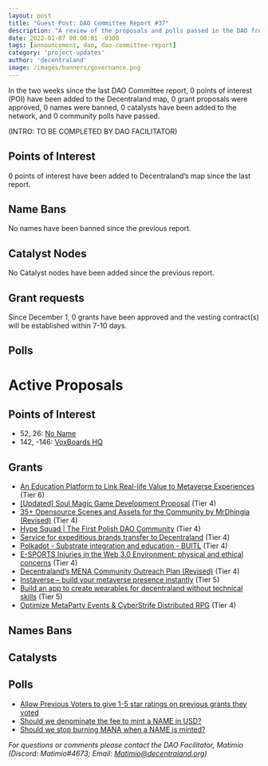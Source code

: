 ```yaml
---
layout: post
title: "Guest Post: DAO Committee Report #37"
description: "A review of the proposals and polls passed in the DAO from December 1 through December 15".
date: 2022-01-07 00:00:01 -0300
tags: [announcement, dao, dao-committee-report]
category: 'project-updates'
author: 'decentraland'
image: /images/banners/governance.png
---
```


In the two weeks since the last DAO Committee report, 0 points of interest (POI) have been added to the Decentraland map, 0 grant proposals were approved, 0 names were banned, 0 catalysts have been added to the network, and 0 community polls have passed.

(INTRO: TO BE COMPLETED BY DAO FACILITATOR)

## Points of Interest
0 points of interest have been added to Decentraland’s map since the last report.


## Name Bans

No names have been banned since the previous report.

## Catalyst Nodes
No Catalyst nodes have been added since the previous report.


## Grant requests
Since December 1, 0 grants have been approved and the vesting contract(s) will be established within 7-10 days.


## Polls


# Active Proposals

## Points of Interest

* 52, 26: [No Name](https://governance.decentraland.org/proposal/?id=edc878e0-724d-11ed-a9bf-f772a12a0556)
* 142, -146: [VoxBoards HQ](https://governance.decentraland.org/proposal/?id=cdb9eba0-718b-11ed-beaf-a14520403f7b)

## Grants

* [An Education Platform to Link Real-life Value to Metaverse Experiences](https://governance.decentraland.org/proposal/?id=30ddb960-7190-11ed-beaf-a14520403f7b) (Tier 6)
* [[Updated] Soul Magic Game Development Proposal](https://governance.decentraland.org/proposal/?id=ee288400-716d-11ed-beaf-a14520403f7b) (Tier 4)
* [35+ Opensource Scenes and Assets for the Community by MrDhingia (Revised)](https://governance.decentraland.org/proposal/?id=7ad38d60-70f0-11ed-beaf-a14520403f7b) (Tier 4)
* [Hype Squad | The First Polish DAO Community](https://governance.decentraland.org/proposal/?id=df610bc0-6f1c-11ed-a69f-9d162c5cc598) (Tier 4)
* [Service for expeditious brands transfer to Decentraland](https://governance.decentraland.org/proposal/?id=79869460-6a34-11ed-a69f-9d162c5cc598) (Tier 4)
* [Polkadot - Substrate integration and education - BUITL](https://governance.decentraland.org/proposal/?id=1c5a5390-69a7-11ed-a69f-9d162c5cc598) (Tier 4)
* [E-SPORTS Injuries in the Web 3.0 Environment: physical and ethical concerns](https://governance.decentraland.org/proposal/?id=0ea387d0-69a2-11ed-a69f-9d162c5cc598) (Tier 4)
* [Decentraland’s MENA Community Outreach Plan (Revised)](https://governance.decentraland.org/proposal/?id=1092e040-6998-11ed-a69f-9d162c5cc598) (Tier 4)
* [Instaverse – build your metaverse presence instantly](https://governance.decentraland.org/proposal/?id=e039b690-698c-11ed-a69f-9d162c5cc598) (Tier 5)
* [Build an app to create wearables for decentraland without technical skills](https://governance.decentraland.org/proposal/?id=1bdb1f10-68c3-11ed-a69f-9d162c5cc598) (Tier 5)
* [Optimize MetaParty Events &amp; CyberStrife Distributed RPG](https://governance.decentraland.org/proposal/?id=8254b150-6834-11ed-a69f-9d162c5cc598) (Tier 4)

## Names Bans


## Catalysts


## Polls

* [Allow Previous Voters to give 1-5 star ratings on previous grants they voted](https://governance.decentraland.org/proposal/?id=3df43390-6f7e-11ed-a69f-9d162c5cc598)
* [Should we denominate the fee to mint a NAME in USD?](https://governance.decentraland.org/proposal/?id=2ad02720-6f1e-11ed-a69f-9d162c5cc598)
* [Should we stop burning MANA when a NAME is minted?](https://governance.decentraland.org/proposal/?id=1a067940-6f1d-11ed-a69f-9d162c5cc598)

*For questions or comments please contact the DAO Facilitator, Matimio (Discord: Matimio#4673; Email: [Matimio@decentraland.org](mailto:Matimio@decentraland.org))*